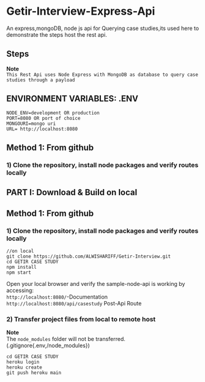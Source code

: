 # Getir-Interview-Express-Api 
An express,mongoDB, node js api for Querying case studies,its used here to demonstrate the steps host the rest api.     

## Steps

**Note**  
`This Rest Api uses Node Express with MongoDB as database to query case studies through a payload
`   
   
## ENVIRONMENT VARIABLES: .ENV
```
NODE_ENV=development OR production
PORT=8080 OR port of choice
MONGOURI=mongo uri
URL= http://localhost:8080

```
## Method 1: From github
### 1) Clone the repository, install node packages  and verify routes locally
## PART I: Download & Build on local

## Method 1: From github
### 1) Clone the repository, install node packages  and verify routes locally

``` 
//on local
git clone https://github.com/ALWISHARIFF/Getir-Interview.git
cd GETIR CASE STUDY
npm install
npm start
```

Open your local browser and verify the sample-node-api is working by accessing:    
`http://localhost:8080/`-Documentation 
`http://localhost:8080/api/casestudy` Post-Api Route  
   
   


### 2) Transfer project files from local to remote host

**Note**  
The `node_modules` folder will not be transferred.(.gitignore{.env,/node_modules})

```
cd GETIR CASE STUDY
heroku login
heroku create
git push heroku main

```

